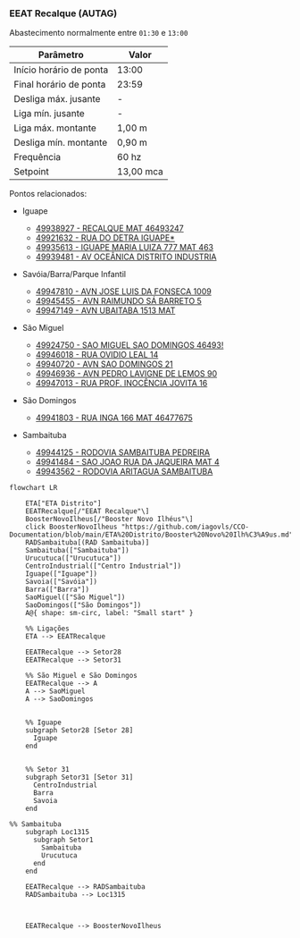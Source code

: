 ### EEAT Recalque (AUTAG)

Abastecimento normalmente entre `01:30` e `13:00`

| Parâmetro     | Valor |
| -------------    | ------------- |
| Início horário de ponta  | 13:00 |
| Final horário de ponta  | 23:59 |
| Desliga máx. jusante  | - |
| Liga mín. jusante  | - |
| Liga máx. montante  | 1,00 m|
| Desliga mín. montante  | 0,90 m|
| Frequência  | 60 hz|
| Setpoint  | 13,00 mca|

Pontos relacionados:
- Iguape
  - [49938927 - RECALQUE MAT 46493247](https://www.vectorasys.com.br/vectorasys/?inc=jE9ciFZdkq5eiPI/kPRdHL0fUgHpk249WBYeUKHeku9slPteHB1pGu94UrQ4GhI=)
  - [49921632 - RUA DO DETRA IGUAPE*](https://www.vectorasys.com.br/vectorasys/?inc=jE9ciFZdkq5eiPI/kPRdHL0fUgHpk249WBs2UqHeku9slPteHB1pGu94UrY3UhI=)
  - [49935613 - IGUAPE MARIA LUIZA 777 MAT 463](https://www.vectorasys.com.br/vectorasys/?inc=jE9ciFZdkq5eiPI/kPRdHL0fUgHpk249WBYgUgHeku9slPteHB1pGu94UuQ5UrM=)
  - [49939481 - AV OCEÂNICA DISTRITO INDUSTRIA](https://www.vectorasys.com.br/vectorasys/?inc=jE9ciFZdkq5eiPI/kPRdHL0fUgHpk249WBk5UAHeku9slPteHB1pGu94UuNtUrk=)
  
- Savóia/Barra/Parque Infantil
  - [49947810 - AVN JOSE LUIS DA FONSECA 1009](https://www.vectorasys.com.br/vectorasys/?inc=jE9ciFZdkq5eiPI/kPRdHL0fUgHpk249WBG5WAHeku9slPteHB1pGu94Urs0VhM=)
  - [49945455 - AVN RAIMUNDO SÁ BARRETO 5](https://www.vectorasys.com.br/vectorasys/?inc=jE9ciFZdkq5eiPI/kPRdHL0fUgHpk249WBk3VgHeku9slPteHB1pGu94UrHuGhI=)
  - [49947149 - AVN UBAITABA 1513 MAT](https://www.vectorasys.com.br/vectorasys/?inc=jE9ciFZdkq5eiPI/kPRdHL0fUgHpk249WBUfUAHeku9slPteHB1pGu94UrDsHBM=)

- São Miguel  
  - [49924750 - SAO MIGUEL SAO DOMINGOS 46493!](https://www.vectorasys.com.br/vectorasys/?inc=jE9ciFZdkq5eiPI/kPRdHL0fUgHpk249WBU5VKHeku9slPteHB1pGu94UuVrGBC=)
  - [49946018 - RUA OVIDIO LEAL 14](https://www.vectorasys.com.br/vectorasys/?inc=jE9ciFZdkq5eiPI/kPRdHL0fUgHpk249WBG5VqHeku9slPteHB1pGu94UrGeUhY=)
  - [49940720 - AVN SAO DOMINGOS 21](https://www.vectorasys.com.br/vectorasys/?inc=jE9ciFZdkq5eiPI/kPRdHL0fUgHpk249WBk3VKHeku9slPteHB1pGu94UrttWLI=)
  - [49946936 - AVN PEDRO LAVIGNE DE LEMOS 90](https://www.vectorasys.com.br/vectorasys/?inc=jE9ciFZdkq5eiPI/kPRdHL0fUgHpk249WBk3UgHeku9slPteHB1pGu94UuNrGhQ=)
  - [49947013 - RUA PROF. INOCÊNCIA JOVITA 16](https://www.vectorasys.com.br/vectorasys/?inc=jE9ciFZdkq5eiPI/kPRdHL0fUgHpk249WBk3UqHeku9slPteHB1pGu94UrVrULU=)

- São Domingos
  - [49941803 - RUA INGA 166 MAT 46477675](https://www.vectorasys.com.br/vectorasys/?inc=jE9ciFZdkq5eiPI/kPRdHL0fUgHpk249WBU5VAHeku9slPteHB1pGu94UrDrVrY=)

- Sambaituba
  - [49944125 - RODOVIA SAMBAITUBA PEDREIRA](https://www.vectorasys.com.br/vectorasys/?inc=jE9ciFZdkq5eiPI/kPRdHL0fUgHpk249WBYhUAHeku9slPteHB1pGu94UrY4HrM=)
  - [49941484 - SAO JOAO RUA DA JAQUEIRA MAT 4](https://www.vectorasys.com.br/vectorasys/?inc=jE9ciFZdkq5eiPI/kPRdHL0fUgHpk249WBYgWAHeku9slPteHB1pGu94UrNtGBk=)
  - [49943562 - RODOVIA ARITAGUA SAMBAITUBA](https://www.vectorasys.com.br/vectorasys/?inc=jE9ciFZdkq5eiPI/kPRdHL0fUgHpk249WBYhUKHeku9slPteHB1pGu94UuY4UhI=)


  
```mermaid
flowchart LR
        
    ETA["ETA Distrito"] 
    EEATRecalque[/"EEAT Recalque"\]
    BoosterNovoIlheus[/"Booster Novo Ilhéus"\]
    click BoosterNovoIlheus "https://github.com/iagovls/CCO-Documentation/blob/main/ETA%20Distrito/Booster%20Novo%20Ilh%C3%A9us.md"
    RADSambaituba[(RAD Sambaituba)]
    Sambaituba(["Sambaituba"]) 
    Urucutuca(["Urucutuca"]) 
    CentroIndustrial(["Centro Industrial"]) 
    Iguape(["Iguape"]) 
    Savoia(["Savóia"]) 
    Barra(["Barra"]) 
    SaoMiguel(["São Miguel"]) 
    SaoDomingos(["São Domingos"]) 
    A@{ shape: sm-circ, label: "Small start" }

    %% Ligações
    ETA --> EEATRecalque

    EEATRecalque --> Setor28
    EEATRecalque --> Setor31

    %% São Miguel e São Domingos
    EEATRecalque --> A
    A --> SaoMiguel
    A --> SaoDomingos


    %% Iguape
    subgraph Setor28 [Setor 28]
      Iguape
    end


    %% Setor 31
    subgraph Setor31 [Setor 31]
      CentroIndustrial
      Barra
      Savoia
    end

%% Sambaituba  
    subgraph Loc1315
      subgraph Setor1
        Sambaituba
        Urucutuca
      end 
    end

    EEATRecalque --> RADSambaituba
    RADSambaituba --> Loc1315

    

    EEATRecalque --> BoosterNovoIlheus


    

    
        
```
